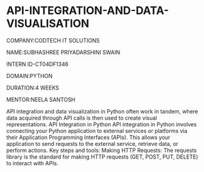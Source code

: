 # API-INTEGRATION-AND-DATA-VISUALISATION

COMPANY:CODTECH IT SOLUTIONS

NAME:SUBHASHREE PRIYADARSHINI SWAIN

INTERN ID-CT04DF1346

DOMAIN:PYTHON

DURATION:4 WEEKS

MENTOR:NEELA SANTOSH

 API integration and data visualization in Python often work in tandem, where data acquired through API calls is then used to create visual representations.
API Integration in Python
API integration in Python involves connecting your Python application to external services or platforms via their Application Programming Interfaces (APIs). This allows your application to send requests to the external service, retrieve data, or perform actions.
Key steps and tools:
Making HTTP Requests: The requests library is the standard for making HTTP requests (GET, POST, PUT, DELETE) to interact with APIs.



